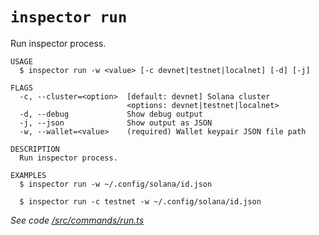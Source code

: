 # `inspector run`

Run inspector process.

```shell
USAGE
  $ inspector run -w <value> [-c devnet|testnet|localnet] [-d] [-j]

FLAGS
  -c, --cluster=<option>  [default: devnet] Solana cluster
                          <options: devnet|testnet|localnet>
  -d, --debug             Show debug output
  -j, --json              Show output as JSON
  -w, --wallet=<value>    (required) Wallet keypair JSON file path

DESCRIPTION
  Run inspector process.

EXAMPLES
  $ inspector run -w ~/.config/solana/id.json

  $ inspector run -c testnet -w ~/.config/solana/id.json
```

*See code [/src/commands/run.ts](../src/commands/run.ts)*
